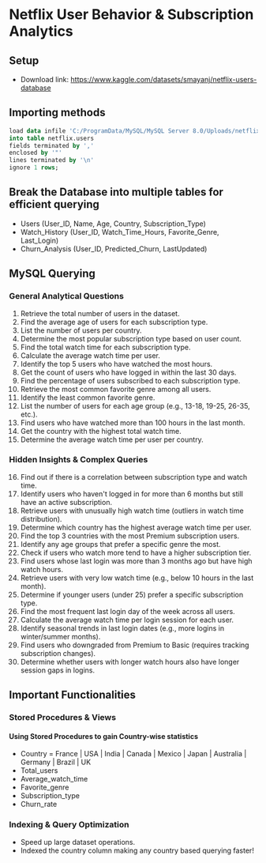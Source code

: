 # Netflix User Behavior & Subscription Analytics

## Setup
- Download link: https://www.kaggle.com/datasets/smayanj/netflix-users-database
## Importing methods
```sql
load data infile 'C:/ProgramData/MySQL/MySQL Server 8.0/Uploads/netflix_users.csv'
into table netflix.users
fields terminated by ','
enclosed by '"'
lines terminated by '\n'
ignore 1 rows;
```

## Break the Database into multiple tables for efficient querying 
- Users (User_ID, Name, Age, Country, Subscription_Type)
- Watch_History (User_ID, Watch_Time_Hours, Favorite_Genre, Last_Login)
- Churn_Analysis (User_ID, Predicted_Churn, LastUpdated)

## MySQL Querying
### **General Analytical Questions**
1. Retrieve the total number of users in the dataset.  
2. Find the average age of users for each subscription type.  
3. List the number of users per country.  
4. Determine the most popular subscription type based on user count.  
5. Find the total watch time for each subscription type.  
6. Calculate the average watch time per user.  
7. Identify the top 5 users who have watched the most hours.  
8. Get the count of users who have logged in within the last 30 days.  
9. Find the percentage of users subscribed to each subscription type.  
10. Retrieve the most common favorite genre among all users.  
11. Identify the least common favorite genre.  
12. List the number of users for each age group (e.g., 13-18, 19-25, 26-35, etc.).  
13. Find users who have watched more than 100 hours in the last month.  
14. Get the country with the highest total watch time.  
15. Determine the average watch time per user per country.  

### **Hidden Insights & Complex Queries**
16. Find out if there is a correlation between subscription type and watch time.  
17. Identify users who haven't logged in for more than 6 months but still have an active subscription.  
18. Retrieve users with unusually high watch time (outliers in watch time distribution).  
19. Determine which country has the highest average watch time per user.  
20. Find the top 3 countries with the most Premium subscription users.  
21. Identify any age groups that prefer a specific genre the most.  
22. Check if users who watch more tend to have a higher subscription tier.  
23. Find users whose last login was more than 3 months ago but have high watch hours.  
24. Retrieve users with very low watch time (e.g., below 10 hours in the last month).  
25. Determine if younger users (under 25) prefer a specific subscription type.  
26. Find the most frequent last login day of the week across all users.  
27. Calculate the average watch time per login session for each user.  
28. Identify seasonal trends in last login dates (e.g., more logins in winter/summer months).  
29. Find users who downgraded from Premium to Basic (requires tracking subscription changes).  
30. Determine whether users with longer watch hours also have longer session gaps in logins.

## Important Functionalities
### **Stored Procedures & Views** 
#### Using Stored Procedures to gain Country-wise statistics
- Country = France | USA | India | Canada | Mexico | Japan | Australia | Germany | Brazil | UK
- Total_users
- Average_watch_time
- Favorite_genre
- Subscription_type
- Churn_rate

### **Indexing & Query Optimization**
- Speed up large dataset operations.
- Indexed the country column making any country based querying faster!
